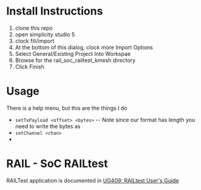 # Install Instructions

1. clone this repo
2. open simplicity studio 5
3. clock fili/import
4. At the bottom of this dialog, clock more Import Options
5. Select General/Existing Project Into Workspae
6. Browse for the rail_soc_railtest_kmesh directory
7. Click Finish

# Usage

There is a help menu, but this are the things I do

* ```setTxPayload <offset> <bytes>``` -- Note since our format has length you need to write the bytes as <lenh> <lenl> <dta0> <data1>
* ```setChannel <chan>```
* 


# RAIL - SoC RAILtest

RAILTest application is documented in [UG409: RAILtest User's Guide](https://www.silabs.com/documents/public/user-guides/ug409-railtest-users-guide.pdf)
